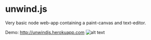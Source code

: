 # unwind.js
Very basic node web-app containing a paint-canvas and text-editor.

Demo: http://unwindjs.herokuapp.com
![alt text](https://i.gyazo.com/07ef52f9e8f8cf8bd5637ad6f883f60a.png "Landing page")
